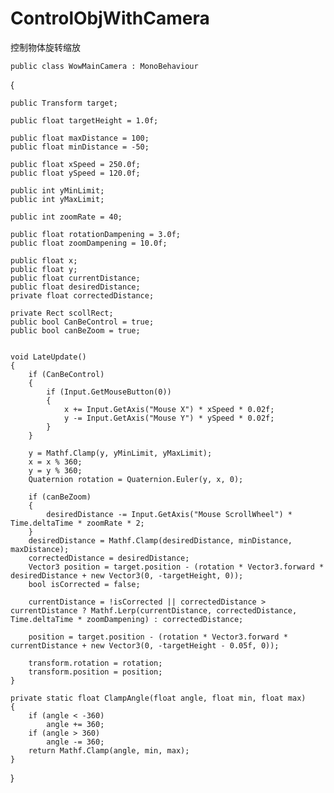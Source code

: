 # ControlObjWithCamera
控制物体旋转缩放
        
        
    public class WowMainCamera : MonoBehaviour
   {
        
    public Transform target;

    public float targetHeight = 1.0f;

    public float maxDistance = 100;
    public float minDistance = -50;

    public float xSpeed = 250.0f;
    public float ySpeed = 120.0f;

    public int yMinLimit;
    public int yMaxLimit;

    public int zoomRate = 40;

    public float rotationDampening = 3.0f;
    public float zoomDampening = 10.0f;

    public float x;
    public float y;
    public float currentDistance;
    public float desiredDistance;
    private float correctedDistance;

    private Rect scollRect;
    public bool CanBeControl = true;
    public bool canBeZoom = true;


    void LateUpdate()
    {
        if (CanBeControl)
        {
            if (Input.GetMouseButton(0))
            {
                x += Input.GetAxis("Mouse X") * xSpeed * 0.02f;
                y -= Input.GetAxis("Mouse Y") * ySpeed * 0.02f;
            }
        }

        y = Mathf.Clamp(y, yMinLimit, yMaxLimit);
        x = x % 360;
        y = y % 360;
        Quaternion rotation = Quaternion.Euler(y, x, 0);

        if (canBeZoom)
        {
            desiredDistance -= Input.GetAxis("Mouse ScrollWheel") * Time.deltaTime * zoomRate * 2;
        }
        desiredDistance = Mathf.Clamp(desiredDistance, minDistance, maxDistance);
        correctedDistance = desiredDistance;
        Vector3 position = target.position - (rotation * Vector3.forward * desiredDistance + new Vector3(0, -targetHeight, 0));
        bool isCorrected = false;
       
        currentDistance = !isCorrected || correctedDistance > currentDistance ? Mathf.Lerp(currentDistance, correctedDistance, Time.deltaTime * zoomDampening) : correctedDistance;

        position = target.position - (rotation * Vector3.forward * currentDistance + new Vector3(0, -targetHeight - 0.05f, 0));

        transform.rotation = rotation;
        transform.position = position;
    }

    private static float ClampAngle(float angle, float min, float max)
    {
        if (angle < -360)
            angle += 360;
        if (angle > 360)
            angle -= 360;
        return Mathf.Clamp(angle, min, max);
    }


}
